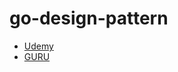 # go-design-pattern

* [Udemy](https://www.udemy.com/course/design-patterns-go/)
* [GURU](https://refactoring.guru/)